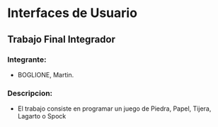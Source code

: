 # Interfaces de Usuario

## Trabajo Final Integrador

### Integrante:

- BOGLIONE, Martin.

### Descripcion:

- El trabajo consiste en programar un juego de Piedra, Papel, Tijera, Lagarto o Spock
